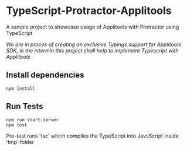 # TypeScript-Protractor-Applitools
A sample project to showcase usage of Applitools with Protractor using TypeScript

*We are in proces of creating an exclusive Typings support for Applitools SDK, in the intermin this project shall help to implement Typescript with Applitools*

## Install dependencies

```
npm install
```

## Run Tests

```
npm run start-server
npm test

```
Pre-test runs 'tsc' which compiles the TypeScript into JavsScript inside 'tmp' folder

